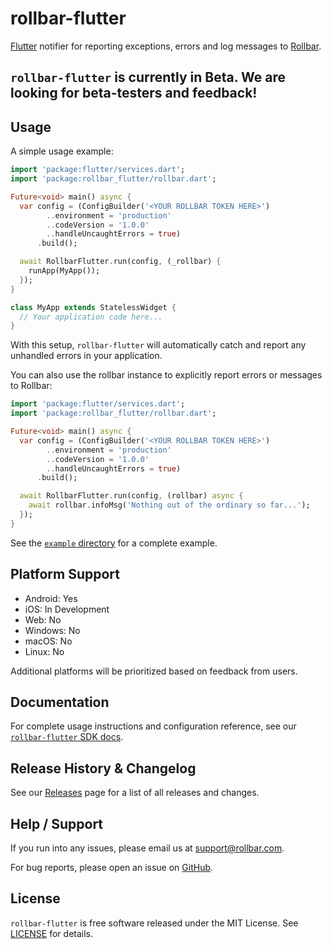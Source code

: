 # rollbar-flutter

[Flutter](https://flutter.dev/) notifier for reporting exceptions, errors and log messages to [Rollbar](https://rollbar.com).

## `rollbar-flutter` is currently in Beta. We are looking for beta-testers and feedback!

## Usage

A simple usage example:

```dart
import 'package:flutter/services.dart';
import 'package:rollbar_flutter/rollbar.dart';

Future<void> main() async {
  var config = (ConfigBuilder('<YOUR ROLLBAR TOKEN HERE>')
        ..environment = 'production'
        ..codeVersion = '1.0.0'
        ..handleUncaughtErrors = true)
      .build();

  await RollbarFlutter.run(config, (_rollbar) {
    runApp(MyApp());
  });
}

class MyApp extends StatelessWidget {
  // Your application code here...
}
```

With this setup, `rollbar-flutter` will automatically catch and report any unhandled errors in your application.

You can also use the rollbar instance to explicitly report errors or messages to Rollbar:

```dart
import 'package:flutter/services.dart';
import 'package:rollbar_flutter/rollbar.dart';

Future<void> main() async {
  var config = (ConfigBuilder('<YOUR ROLLBAR TOKEN HERE>')
        ..environment = 'production'
        ..codeVersion = '1.0.0'
        ..handleUncaughtErrors = true)
      .build();

  await RollbarFlutter.run(config, (rollbar) async {
    await rollbar.infoMsg('Nothing out of the ordinary so far...');
  });
}
```

See the [`example` directory](./example/) for a complete example.

## Platform Support

* Android: Yes
* iOS: In Development
* Web: No
* Windows: No
* macOS: No
* Linux: No

Additional platforms will be prioritized based on feedback from users.

## Documentation

For complete usage instructions and configuration reference, see our [`rollbar-flutter` SDK docs](https://docs.rollbar.com/docs/flutter#flutter).

## Release History & Changelog

See our [Releases](https://github.com/rollbar/rollbar-flutter/releases) page for a list of all releases and changes.

## Help / Support

If you run into any issues, please email us at [support@rollbar.com](mailto:support@rollbar.com).

For bug reports, please open an issue on [GitHub](https://github.com/rollbar/rollbar-flutter/issues/new).

## License

`rollbar-flutter` is free software released under the MIT License. See [LICENSE](./LICENSE) for details.
